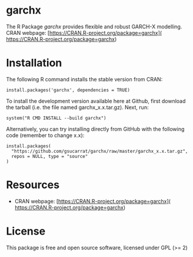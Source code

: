 # garchx
The R Package *garchx* provides flexible and robust GARCH-X modelling.
CRAN webpage: [https://CRAN.R-project.org/package=garchx]( https://CRAN.R-project.org/package=garchx)

# Installation
The following R command installs the stable version from CRAN:

    install.packages('garchx', dependencies = TRUE)

To install the development version available here at Github, first download the tarball (i.e. the file named garchx_x.x.tar.gz). Next, run:

    system("R CMD INSTALL --build garchx")

Alternatively, you can try installing directly from GitHub with the following code (remember to change x.x):

    install.packages(
      "https://github.com/gsucarrat/garchx/raw/master/garchx_x.x.tar.gz",
      repos = NULL, type = "source"
    )
    
# Resources
* CRAN webpage: [https://CRAN.R-project.org/package=garchx]( https://CRAN.R-project.org/package=garchx)

# License
This package is free and open source software, licensed under GPL (>= 2)
